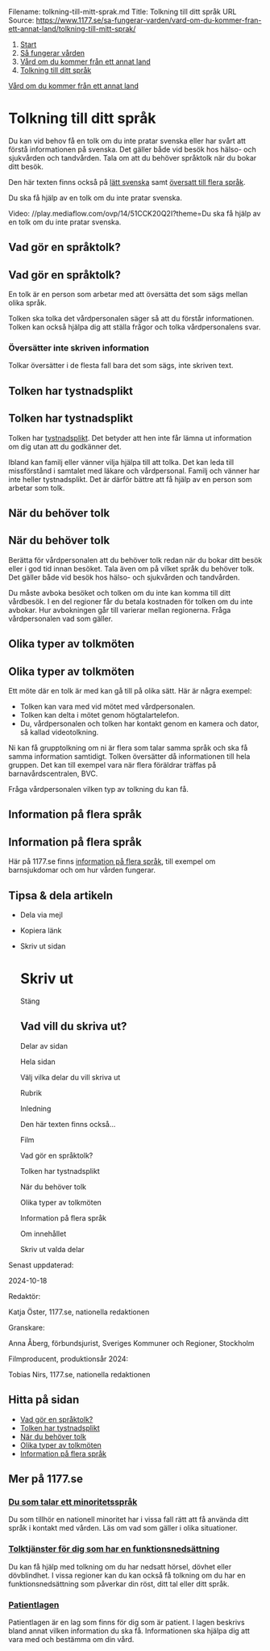 Filename: tolkning-till-mitt-sprak.md
Title: Tolkning till ditt språk
URL Source: https://www.1177.se/sa-fungerar-varden/vard-om-du-kommer-fran-ett-annat-land/tolkning-till-mitt-sprak/

1.  [Start](https://www.1177.se/)
2.  [Så fungerar vården](https://www.1177.se/sa-fungerar-varden/)
3.  [Vård om du kommer från ett annat land](https://www.1177.se/sa-fungerar-varden/vard-om-du-kommer-fran-ett-annat-land/)
4.  [Tolkning till ditt språk](https://www.1177.se/sa-fungerar-varden/vard-om-du-kommer-fran-ett-annat-land/tolkning-till-mitt-sprak/)

[Vård om du kommer från ett annat land](https://www.1177.se/sa-fungerar-varden/vard-om-du-kommer-fran-ett-annat-land/)

Tolkning till ditt språk
========================

Du kan vid behov få en tolk om du inte pratar svenska eller har svårt att förstå informationen på svenska. Det gäller både vid besök hos hälso- och sjukvården och tandvården. Tala om att du behöver språktolk när du bokar ditt besök.

Den här texten finns också på [lätt svenska](https://www.1177.se/sv-se-x-ll/other-languages/other-languages/regler-och-rattigheter---andra-sprak/tolkning-till-mitt-sprak--andra-sprak/) samt [översatt till flera språk](https://www.1177.se/sv-se-x-ll/other-languages/other-languages/regler-och-rattigheter---andra-sprak/tolkning-till-mitt-sprak--andra-sprak/#section-164043).

Du ska få hjälp av en tolk om du inte pratar svenska.

Video: //play.mediaflow.com/ovp/14/51CCK20Q2I?theme=Du ska få hjälp av en tolk om du inte pratar svenska.

Vad gör en språktolk?
---------------------

Vad gör en språktolk?
---------------------

En tolk är en person som arbetar med att översätta det som sägs mellan olika språk.

Tolken ska tolka det vårdpersonalen säger så att du förstår informationen. Tolken kan också hjälpa dig att ställa frågor och tolka vårdpersonalens svar.

### Översätter inte skriven information

Tolkar översätter i de flesta fall bara det som sägs, inte skriven text.

Tolken har tystnadsplikt
------------------------

Tolken har tystnadsplikt
------------------------

Tolken har [tystnadsplikt](https://www.1177.se/sa-fungerar-varden/sa-skyddas-och-hanteras-dina-uppgifter/tystnadsplikt-och-sekretess/). Det betyder att hen inte får lämna ut information om dig utan att du godkänner det.

Ibland kan familj eller vänner vilja hjälpa till att tolka. Det kan leda till missförstånd i samtalet med läkare och vårdpersonal. Familj och vänner har inte heller tystnadsplikt. Det är därför bättre att få hjälp av en person som arbetar som tolk.

När du behöver tolk
-------------------

När du behöver tolk
-------------------

Berätta för vårdpersonalen att du behöver tolk redan när du bokar ditt besök eller i god tid innan besöket. Tala även om på vilket språk du behöver tolk. Det gäller både vid besök hos hälso- och sjukvården och tandvården.

Du måste avboka besöket och tolken om du inte kan komma till ditt vårdbesök. I en del regioner får du betala kostnaden för tolken om du inte avbokar. Hur avbokningen går till varierar mellan regionerna. Fråga vårdpersonalen vad som gäller.

Olika typer av tolkmöten
------------------------

Olika typer av tolkmöten
------------------------

Ett möte där en tolk är med kan gå till på olika sätt. Här är några exempel:

*   Tolken kan vara med vid mötet med vårdpersonalen.
*   Tolken kan delta i mötet genom högtalartelefon.
*   Du, vårdpersonalen och tolken har kontakt genom en kamera och dator, så kallad videotolkning.

Ni kan få grupptolkning om ni är flera som talar samma språk och ska få samma information samtidigt. Tolken översätter då informationen till hela gruppen. Det kan till exempel vara när flera föräldrar träffas på barnavårdscentralen, BVC.

Fråga vårdpersonalen vilken typ av tolkning du kan få.

Information på flera språk
--------------------------

Information på flera språk
--------------------------

Här på 1177.se finns [information på flera språk](https://www.1177.se/lankbiblioteket/nationella-lankar/1177---lankar/1177-other-languages/), till exempel om barnsjukdomar och om hur vården fungerar.

Tipsa & dela artikeln
---------------------

*   Dela via mejl
*   Kopiera länk
*   Skriv ut sidan
    
    Skriv ut
    ========
    
    Stäng
    
    Vad vill du skriva ut?
    ----------------------
    
    Delar av sidan
    
    Hela sidan
    
    Välj vilka delar du vill skriva ut
    
    Rubrik
    
    Inledning
    
    Den här texten finns också...
    
    Film
    
    Vad gör en språktolk?
    
    Tolken har tystnadsplikt
    
    När du behöver tolk
    
    Olika typer av tolkmöten
    
    Information på flera språk
    
    Om innehållet
    
    Skriv ut valda delar
    

Senast uppdaterad:

2024-10-18

Redaktör:

Katja Öster, 1177.se, nationella redaktionen

Granskare:

Anna Åberg, förbundsjurist, Sveriges Kommuner och Regioner, Stockholm

Filmproducent, produktionsår 2024:

Tobias Nirs, 1177.se, nationella redaktionen

Hitta på sidan
--------------

*   [Vad gör en språktolk?](https://www.1177.se/sa-fungerar-varden/vard-om-du-kommer-fran-ett-annat-land/tolkning-till-mitt-sprak/#section-18334)
*   [Tolken har tystnadsplikt](https://www.1177.se/sa-fungerar-varden/vard-om-du-kommer-fran-ett-annat-land/tolkning-till-mitt-sprak/#section-205347)
*   [När du behöver tolk](https://www.1177.se/sa-fungerar-varden/vard-om-du-kommer-fran-ett-annat-land/tolkning-till-mitt-sprak/#section-18333)
*   [Olika typer av tolkmöten](https://www.1177.se/sa-fungerar-varden/vard-om-du-kommer-fran-ett-annat-land/tolkning-till-mitt-sprak/#section-18332)
*   [Information på flera språk](https://www.1177.se/sa-fungerar-varden/vard-om-du-kommer-fran-ett-annat-land/tolkning-till-mitt-sprak/#section-205350)

Mer på 1177.se
--------------

### [Du som talar ett minoritetsspråk](https://www.1177.se/sv-se-x-ll/other-languages/other-languages/regler-och-rattigheter---andra-sprak/du-som-talar-ett-minoritetssprak/)

Du som tillhör en nationell minoritet har i vissa fall rätt att få använda ditt språk i kontakt med vården. Läs om vad som gäller i olika situationer.

### [Tolktjänster för dig som har en funktionsnedsättning](https://www.1177.se/undersokning-behandling/hjalpmedel/hjalpmedel-for-kognition-och-kommunikation/tolktjanster-vid-funktionsnedsattning/)

Du kan få hjälp med tolkning om du har nedsatt hörsel, dövhet eller dövblindhet. I vissa regioner kan du kan också få tolkning om du har en funktionsnedsättning som påverkar din röst, ditt tal eller ditt språk.

### [Patientlagen](https://www.1177.se/sa-fungerar-varden/var-med-och-bestam-om-din-vard/patientlagen/)

Patientlagen är en lag som finns för dig som är patient. I lagen beskrivs bland annat vilken information du ska få. Informationen ska hjälpa dig att vara med och bestämma om din vård.
